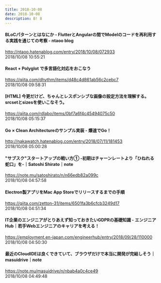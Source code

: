 ```yaml
---
title: 2018-10-08
date: 2018-10-08
description: B! 8
---
```


#### BLoCパターンとはなにか - FlutterとAngularの間でModelのコードを再利用する実践を通じての考察 - ntaoo blog
http://ntaoo.hatenablog.com/entry/2018/10/08/072933<br>
2018/10/08 10:55:21<br>


#### React + Polyglot で多言語化対応をおこなう
https://qiita.com/dhythm/items/d48c4d861ab56c2cebc7<br>
2018/10/08 09:58:31<br>


#### [HTML] 今更だけど、ちゃんとレスポンシブな画像の設定方法を理解する。srcsetとsizesを使いこなそう。
https://qiita.com/rdlabo/items/0bf7a6f4c45494075c50<br>
2018/10/08 05:15:37<br>


#### Go × Clean Architectureのサンプル実装 - 爆速でGo！
http://nakawatch.hatenablog.com/entry/2018/07/11/181453<br>
2018/10/08 05:00:28<br>


#### "サブスク"スタートアップの戦い方① -初期はチャーンレートより「ひねれる蛇口」を-｜Satoshi Shirato｜note
https://note.mu/satoshirato/n/n66edb82a099c<br>
2018/10/08 04:57:58<br>


#### Electron製アプリをMac App Storeでリリースするまでの手順
https://qiita.com/zetton-31/items/6501fa3b6cfcb3249d17<br>
2018/10/08 04:51:34<br>


#### IT企業のエンジニアがとりあえず知っておきたいGDPRの基礎知識 - エンジニアHub｜若手Webエンジニアのキャリアを考える！
https://employment.en-japan.com/engineerhub/entry/2018/09/28/110000<br>
2018/10/08 04:50:30<br>


#### 最近のCloudIDEは良くできていて、ブラウザだけで本当に開発が完結しそう｜masuidrive｜note
https://note.mu/masuidrive/n/nbab4a0c4ce49<br>
2018/10/08 04:49:48<br>


